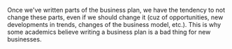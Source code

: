 Once we've written parts of the business plan, we have the tendency to not change these parts, even if we should change it (cuz of opportunities, new developments in trends, changes of the business model, etc.). This is why some academics believe writing a business plan is a bad thing for new businesses.